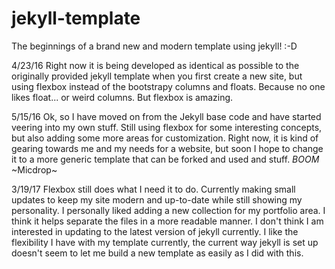 # jekyll-template

The beginnings of a brand new and modern template using jekyll! :-D


4/23/16
Right now it is being developed as identical as possible to the originally provided jekyll template when you first create a new site, but using flexbox instead of the bootstrapy columns and floats. Because no one likes float... or weird columns. But flexbox is amazing.

5/15/16
Ok, so I have moved on from the Jekyll base code and have started veering into my own stuff. Still using flexbox for some interesting concepts, but also adding some more areas for customization. Right now, it is kind of gearing towards me and my needs for a website, but soon I hope to change it to a more generic template that can be forked and used and stuff. *BOOM* ~Micdrop~

3/19/17
Flexbox still does what I need it to do. Currently making small updates to keep my site modern and up-to-date while still showing my personality. I personally liked adding a new collection for my portfolio area. I think it helps separate the files in a more readable manner. I don't think I am interested in updating to the latest version of jekyll currently. I like the flexibility I have with my template currently, the current way jekyll is set up doesn't seem to let me build a new template as easily as I did with this.

